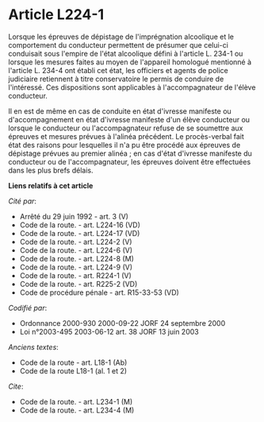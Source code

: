 # Article L224-1

Lorsque les épreuves de dépistage de l'imprégnation alcoolique et le comportement du conducteur permettent de présumer que
celui-ci conduisait sous l'empire de l'état alcoolique défini à l'article L. 234-1 ou lorsque les mesures faites au moyen de
l'appareil homologué mentionné à l'article L. 234-4 ont établi cet état, les officiers et agents de police judiciaire
retiennent à titre conservatoire le permis de conduire de l'intéressé. Ces dispositions sont applicables à l'accompagnateur
de l'élève conducteur.

Il en est de même en cas de conduite en état d'ivresse manifeste ou d'accompagnement en état d'ivresse manifeste d'un élève
conducteur ou lorsque le conducteur ou l'accompagnateur refuse de se soumettre aux épreuves et mesures prévues à l'alinéa
précédent. Le procès-verbal fait état des raisons pour lesquelles il n'a pu être procédé aux épreuves de dépistage prévues au
premier alinéa ; en cas d'état d'ivresse manifeste du conducteur ou de l'accompagnateur, les épreuves doivent être effectuées
dans les plus brefs délais.

**Liens relatifs à cet article**

_Cité par_:

  - Arrêté du 29 juin 1992 - art. 3 (V)
  - Code de la route. - art. L224-16 (VD)
  - Code de la route. - art. L224-17 (VD)
  - Code de la route. - art. L224-2 (V)
  - Code de la route. - art. L224-6 (V)
  - Code de la route. - art. L224-8 (M)
  - Code de la route. - art. L224-9 (V)
  - Code de la route. - art. R224-1 (V)
  - Code de la route. - art. R225-2 (VD)
  - Code de procédure pénale - art. R15-33-53 (VD)

_Codifié par_:

  - Ordonnance 2000-930 2000-09-22 JORF 24 septembre 2000
  - Loi n°2003-495 2003-06-12 art. 38 JORF 13 juin 2003

_Anciens textes_:

  - Code de la route - art. L18-1 (Ab)
  - Code de la route L18-1 (al. 1 et 2)

_Cite_:

  - Code de la route. - art. L234-1 (M)
  - Code de la route. - art. L234-4 (M)
